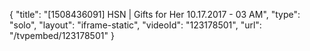 {
    "title": "[1508436091] HSN | Gifts for Her 10.17.2017 - 03 AM",
    "type": "solo",
    "layout": "iframe-static",
    "videoId": "123178501",
    "url": "\/tvpembed\/123178501"
}